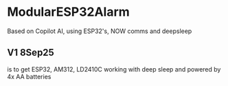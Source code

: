 # ModularESP32Alarm
Based on Copilot AI, using ESP32's, NOW comms and deepsleep
## V1 8Sep25
is to get ESP32, AM312, LD2410C working with deep sleep and powered by 4x AA batteries
